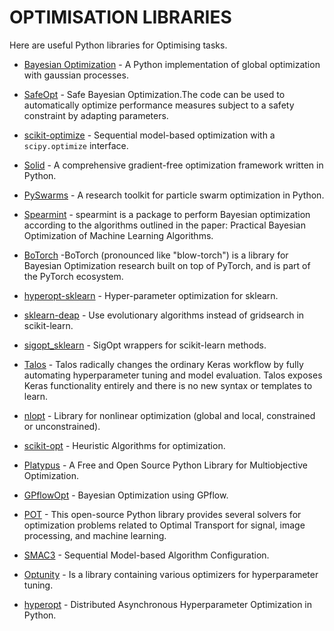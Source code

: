 
# OPTIMISATION LIBRARIES

Here are useful Python libraries for Optimising tasks.

* [Bayesian Optimization](https://github.com/fmfn/BayesianOptimization) - A Python implementation of global optimization with gaussian processes.

* [SafeOpt](https://github.com/befelix/SafeOpt) - Safe Bayesian Optimization.The code can be used to automatically optimize performance measures subject to a safety constraint by adapting parameters. 

* [scikit-optimize](https://github.com/scikit-optimize/scikit-optimize) - Sequential model-based optimization with a `scipy.optimize` interface.
* [Solid](https://github.com/100/Solid) - A comprehensive gradient-free optimization framework written in Python.

* [PySwarms](https://github.com/ljvmiranda921/pyswarms) - A research toolkit for particle swarm optimization in Python.

* [Spearmint](https://github.com/HIPS/Spearmint) - spearmint is a package to perform Bayesian optimization according to the algorithms outlined in the paper: Practical Bayesian Optimization of Machine Learning Algorithms.

* [BoTorch](https://github.com/pytorch/botorch) -BoTorch (pronounced like "blow-torch") is a library for Bayesian Optimization research built on top of PyTorch, and is part of the PyTorch ecosystem.

* [hyperopt-sklearn](https://github.com/hyperopt/hyperopt-sklearn) - Hyper-parameter optimization for sklearn. 

* [sklearn-deap](https://github.com/rsteca/sklearn-deap) - Use evolutionary algorithms instead of gridsearch in scikit-learn. 
* [sigopt_sklearn](https://github.com/sigopt/sigopt_sklearn) - SigOpt wrappers for scikit-learn methods.

* [Talos](https://github.com/autonomio/talos) - Talos radically changes the ordinary Keras workflow by fully automating hyperparameter tuning and model evaluation. Talos exposes Keras functionality entirely and there is no new syntax or templates to learn.

* [nlopt](https://github.com/stevengj/nlopt) - Library for nonlinear optimization (global and local, constrained or unconstrained).

* [scikit-opt](https://github.com/guofei9987/scikit-opt) - Heuristic Algorithms for optimization. 

* [Platypus](https://github.com/Project-Platypus/Platypus) - A Free and Open Source Python Library for Multiobjective Optimization.
* [GPflowOpt](https://github.com/GPflow/GPflowOpt) - Bayesian Optimization using GPflow.

* [POT](https://github.com/rflamary/POT) - This open-source Python library provides several solvers for optimization problems related to Optimal Transport for signal, image processing, and machine learning.

* [SMAC3](https://github.com/automl/SMAC3) - Sequential Model-based Algorithm Configuration.

* [Optunity](https://github.com/claesenm/optunity) - Is a library containing various optimizers for hyperparameter tuning.

* [hyperopt](https://github.com/hyperopt/hyperopt) - Distributed Asynchronous Hyperparameter Optimization in Python.



